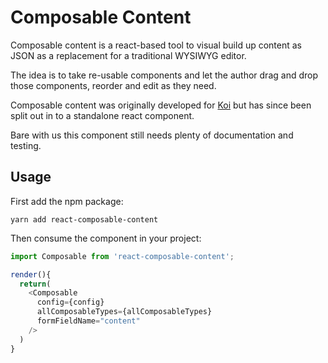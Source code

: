 # Composable Content

Composable content is a react-based tool to visual build up content as JSON as a replacement for a traditional WYSIWYG editor.

The idea is to take re-usable components and let the author drag and drop those components, reorder and edit as they need. 

Composable content was originally developed for [Koi](/katalyst/koi) but has since been split out in to a standalone react component.

Bare with us this component still needs plenty of documentation and testing.

## Usage

First add the npm package:

```
yarn add react-composable-content
```

Then consume the component in your project:

```js
import Composable from 'react-composable-content';

render(){
  return(
    <Composable
      config={config}
      allComposableTypes={allComposableTypes}
      formFieldName="content"
    />
  )
}
```
